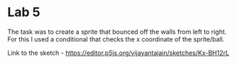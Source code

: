 # Lab 5

The task was to create a sprite that bounced off the walls from left to right. For this I used a conditional that checks the x coordinate of the sprite/ball. 

Link to the sketch - https://editor.p5js.org/vijayantajain/sketches/Kx-BH12rL
